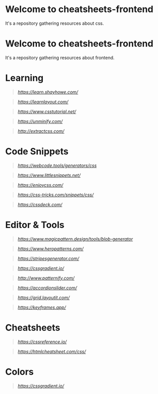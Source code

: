 # Welcome to cheatsheets-frontend

It's a repository gathering resources about css.

# Welcome to cheatsheets-frontend

It's a repository gathering resources about frontend.

# Learning
> _https://learn.shayhowe.com/_

> _https://learnlayout.com/_

> _https://www.csstutorial.net/_

> _https://unminify.com/_

> _http://extractcss.com/_



# Code Snippets
> _https://webcode.tools/generators/css_

> _https://www.littlesnippets.net/_

> _https://enjoycss.com/_

> _https://css-tricks.com/snippets/css/_

> _https://cssdeck.com/_


# Editor & Tools
> _https://www.magicpattern.design/tools/blob-generator_

> _https://www.heropatterns.com/_

> _https://stripesgenerator.com/_

> _https://cssgradient.io/_

> _http://www.patternify.com/_

> _https://accordionslider.com/_

> _https://grid.layoutit.com/_

> _https://keyframes.app/_



# Cheatsheets
> _https://cssreference.io/_

> _https://htmlcheatsheet.com/css/_


# Colors
> _https://cssgradient.io/_
